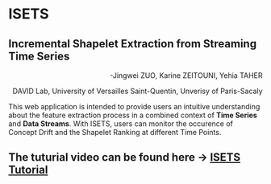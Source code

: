 # ISETS
## Incremental Shapelet Extraction from Streaming Time Series
<p align="right">-Jingwei ZUO, Karine ZEITOUNI, Yehia TAHER</p>
<p align="right">DAVID Lab, University of Versailles Saint-Quentin, Unverisy of Paris-Sacaly</p>
This web application is intended to provide users an intuitive understanding about the feature extraction process in a combined context of <b>Time Series</b> and <b>Data Streams</b>. With ISETS, users can monitor the occurence of Concept Drift and the Shapelet Ranking at different Time Points.

## The tuturial video can be found here -> [ISETS Tutorial](https://drive.google.com/file/d/1IIHi0nu89ZNpZWxeUAsuX7MzyquoJZ_o/view?usp=sharing)

